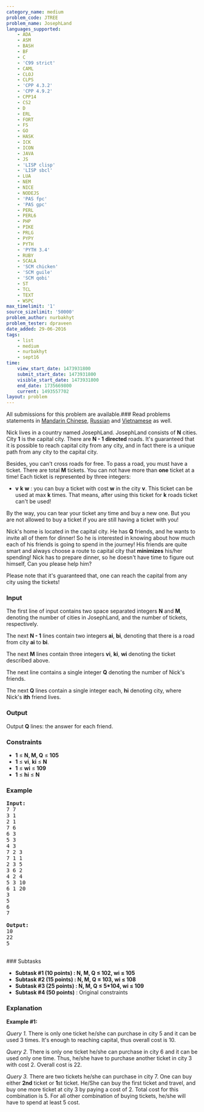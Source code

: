 ```yaml
---
category_name: medium
problem_code: JTREE
problem_name: JosephLand
languages_supported:
    - ADA
    - ASM
    - BASH
    - BF
    - C
    - 'C99 strict'
    - CAML
    - CLOJ
    - CLPS
    - 'CPP 4.3.2'
    - 'CPP 4.9.2'
    - CPP14
    - CS2
    - D
    - ERL
    - FORT
    - FS
    - GO
    - HASK
    - ICK
    - ICON
    - JAVA
    - JS
    - 'LISP clisp'
    - 'LISP sbcl'
    - LUA
    - NEM
    - NICE
    - NODEJS
    - 'PAS fpc'
    - 'PAS gpc'
    - PERL
    - PERL6
    - PHP
    - PIKE
    - PRLG
    - PYPY
    - PYTH
    - 'PYTH 3.4'
    - RUBY
    - SCALA
    - 'SCM chicken'
    - 'SCM guile'
    - 'SCM qobi'
    - ST
    - TCL
    - TEXT
    - WSPC
max_timelimit: '1'
source_sizelimit: '50000'
problem_author: nurbakhyt
problem_tester: dpraveen
date_added: 29-06-2016
tags:
    - list
    - medium
    - nurbakhyt
    - sept16
time:
    view_start_date: 1473931800
    submit_start_date: 1473931800
    visible_start_date: 1473931800
    end_date: 1735669800
    current: 1493557702
layout: problem
---
```

All submissions for this problem are available.###  Read problems statements in [Mandarin Chinese](http://www.codechef.com/download/translated/SEPT16/mandarin/JTREE.pdf), [Russian](http://www.codechef.com/download/translated/SEPT16/russian/JTREE.pdf) and [Vietnamese](http://www.codechef.com/download/translated/SEPT16/vietnamese/JTREE.pdf) as well.

Nick lives in a country named JosephLand. JosephLand consists of **N** cities. City **1** is the capital city. There are **N - 1** **directed** roads. It's guaranteed that it is possible to reach capital city from any city, and in fact there is a unique path from any city to the capital city.

Besides, you can't cross roads for free. To pass a road, you must have a ticket. There are total **M** tickets. You can not have more than **one** ticket at a time! Each ticket is represented by three integers:

- **v** **k** **w** : you can buy a ticket with cost **w** in the city **v**. This ticket can be used at max **k** times. That means, after using this ticket for **k** roads ticket can't be used!

By the way, you can tear your ticket any time and buy a new one. But you are not allowed to buy a ticket if you are still having a ticket with you!

Nick's home is located in the capital city. He has **Q** friends, and he wants to invite all of them for dinner! So he is interested in knowing about how much each of his friends is going to spend in the journey! His friends are quite smart and always choose a route to capital city that **minimizes** his/her spending! Nick has to prepare dinner, so he doesn't have time to figure out himself, Can you please help him?

Please note that it's guaranteed that, one can reach the capital from any city using the tickets!

### Input

The first line of input contains two space separated integers **N** and **M**, denoting the number of cities in JosephLand, and the number of tickets, respectively.

The next **N - 1** lines contain two integers **ai**, **bi**, denoting that there is a road from city **ai** to **bi**.

The next **M** lines contain three integers **vi**, **ki**, **wi** denoting the ticket described above.

The next line contains a single integer **Q** denoting the number of Nick's friends.

The next **Q** lines contain a single integer each, **hi** denoting city, where Nick's **ith** friend lives.

### Output

Output **Q** lines: the answer for each friend.

### Constraints

- **1** ≤ **N, M, Q** ≤ **105**
- **1** ≤ **vi**, **ki** ≤ **N**
- **1** ≤ **wi** ≤ **109**
- **1** ≤ **hi** ≤ **N**

### Example

<pre><b>Input:</b><tt>
7 7
3 1
2 1
7 6
6 3
5 3
4 3
7 2 3
7 1 1
2 3 5
3 6 2
4 2 4
5 3 10
6 1 20
3
5
6
7
</tt>
<b>Output:</b><tt>
10
22
5</tt>

</pre>### Subtasks
- **Subtask #1 (10 points) : N, M, Q ≤ 102, wi ≤ 105**
- **Subtask #2 (15 points) : N, M, Q ≤ 103, wi ≤ 108**
- **Subtask #3 (25 points) : N, M, Q ≤ 5\*104, wi ≤ 109**
- **Subtask #4 (50 points)** : Original constraints

### Explanation

**Example #1:**

_Query 1._ There is only one ticket he/she can purchase in city 5 and it can be used 3 times. It's enough to reaching capital, thus overall cost is 10.

_Query 2._ There is only one ticket he/she can purchase in city 6 and it can be used only one time. Thus, he/she have to purchase another ticket in city 3 with cost 2. Overall cost is 22.

_Query 3._ There are two tickets he/she can purchase in city 7. One can buy either **2nd** ticket or **1**st ticket. He/She can buy the first ticket and travel, and buy one more ticket at city 3 by paying a cost of 2. Total cost for this combination is 5. For all other combination of buying tickets, he/she will have to spend at least 5 cost.
